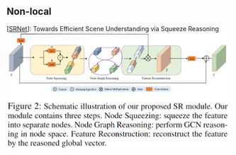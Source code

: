## Non-local
[[SRNet](https://arxiv.org/abs/2011.03308)]: Towards Efficient Scene Understanding via Squeeze Reasoning
![SRNet](/images/SRNet.png)
